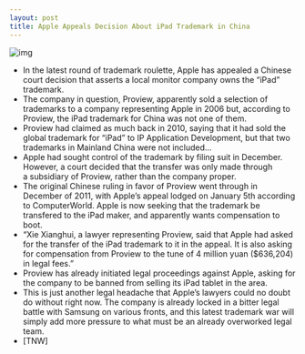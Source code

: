 ```yaml
---
layout: post
title: Apple Appeals Decision About iPad Trademark in China
---
```

![img](http://media.idownloadblog.com/wp-content/uploads/2012/01/jobs-ipad.jpeg)
* In the latest round of trademark roulette, Apple has appealed a Chinese court decision that asserts a local monitor company owns the “iPad” trademark.
* The company in question, Proview, apparently sold a selection of trademarks to a company representing Apple in 2006 but, according to Proview, the iPad trademark for China was not one of them.
* Proview had claimed as much back in 2010, saying that it had sold the global trademark for “iPad” to IP Application Development, but that two trademarks in Mainland China were not included…
* Apple had sought control of the trademark by filing suit in December. However, a court decided that the transfer was only made through a subsidiary of Proview, rather than the company proper.
* The original Chinese ruling in favor of Proview went through in December of 2011, with Apple’s appeal lodged on January 5th according to ComputerWorld. Apple is now seeking that the trademark be transfered to the iPad maker, and apparently wants compensation to boot.
* “Xie Xianghui, a lawyer representing Proview, said that Apple had asked for the transfer of the iPad trademark to it in the appeal. It is also asking for compensation from Proview to the tune of 4 million yuan ($636,204) in legal fees.”
* Proview has already initiated legal proceedings against Apple, asking for the company to be banned from selling its iPad tablet in the area.
* This is just another legal headache that Apple’s lawyers could no doubt do without right now. The company is already locked in a bitter legal battle with Samsung on various fronts, and this latest trademark war will simply add more pressure to what must be an already overworked legal team.
* [TNW]

